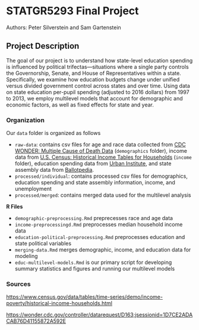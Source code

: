 # STATGR5293 Final Project

Authors: Peter Silverstein and Sam Gartenstein

## Project Description

The goal of our project is to understand how state-level education spending is influenced by political trifectas—situations where a single party controls the Governorship, Senate, and House of Representatives within a state. Specifically, we examine how education budgets change under unified versus divided government control across states and over time. Using data on state education per-pupil spending (adjusted to 2016 dollars) from 1997 to 2013, we employ multilevel models that account for demographic and economic factors, as well as fixed effects for state and year.

### Organization

Our `data` folder is organized as follows

  - `raw-data`: contains csv files for age and race data collected from [CDC WONDER: Multiple Cause of Death Data](https://wonder.cdc.gov/controller/datarequest/D163;jsessionid=1D7CE2ADACAB76D41155872A592E) (`demographics` folder), income data from [U.S. Census: Historical Income Tables for Households](https://www.census.gov/data/tables/time-series/demo/income-poverty/historical-income-households.html) (`income` folder), education spending data from [Urban Institute](https://datacatalog.urban.org/dataset/state-state-spending-kids-dataset), and state assembly data from [Ballotpedia](https://ballotpedia.org/Ballotpedia:Who_Runs_the_States,_Partisanship_Results,_Partisan_Control_of_State_Legislatures).
  - `processed/individual`: contains processed csv files for demographics, education spending and state assembly information, income, and unemployment
  - `processed/merged`: contains merged data used for the multilevel analysis 

 **R Files**

 - `demographic-preprocessing.Rmd` preprecesses race and age data
 - `income-preprocessingd.Rmd` preprocesses median household income data
 - `education-political-preprocessing.Rmd` preprocesses education and state political variables
 - `merging-data.Rmd` merges demographic, income, and education data for modeling
 - `educ-multilevel-models.Rmd` is our primary script for developing summary statistics and figures and running our multilevel models



### Sources

https://www.census.gov/data/tables/time-series/demo/income-poverty/historical-income-households.html

https://wonder.cdc.gov/controller/datarequest/D163;jsessionid=1D7CE2ADACAB76D41155872A592E

